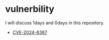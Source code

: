 # vulnerbility
I will discuss 1days and 0days in this repository.

- [CVE-2024-6387](./CVE-2024-6387/)
